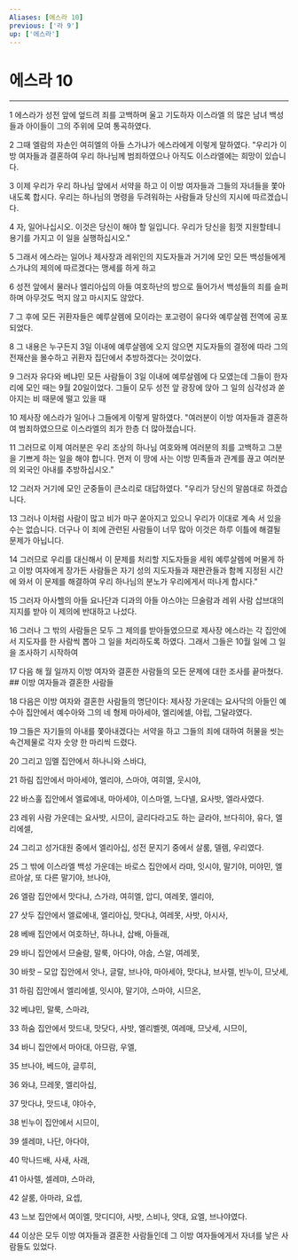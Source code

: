 ```yaml
---
Aliases: [에스라 10]
previous: ['라 9']
up: ['에스라']
---
```

# 에스라 10

***


1 에스라가 성전 앞에 엎드려 죄를 고백하며 울고 기도하자 이스라엘 의 많은 남녀 백성들과 아이들이 그의 주위에 모여 통곡하였다. 

2 그때 엘람의 자손인 여히엘의 아들 스가냐가 에스라에게 이렇게 말하였다. "우리가 이방 여자들과 결혼하여 우리 하나님께 범죄하였으나 아직도 이스라엘에는 희망이 있습니다. 

3 이제 우리가 우리 하나님 앞에서 서약을 하고 이 이방 여자들과 그들의 자녀들을 쫓아내도록 합시다. 우리는 하나님의 명령을 두려워하는 사람들과 당신의 지시에 따르겠습니다. 

4 자, 일어나십시오. 이것은 당신이 해야 할 일입니다. 우리가 당신을 힘껏 지원할테니 용기를 가지고 이 일을 실행하십시오." 

5 그래서 에스라는 일어나 제사장과 레위인의 지도자들과 거기에 모인 모든 백성들에게 스가냐의 제의에 따르겠다는 맹세를 하게 하고 

6 성전 앞에서 물러나 엘리아십의 아들 여호하난의 방으로 들어가서 백성들의 죄를 슬퍼하며 아무것도 먹지 않고 마시지도 않았다. 

7 그 후에 모든 귀환자들은 예루살렘에 모이라는 포고령이 유다와 예루살렘 전역에 공포되었다. 

8 그 내용은 누구든지 3일 이내에 예루살렘에 오지 않으면 지도자들의 결정에 따라 그의 전재산을 몰수하고 귀환자 집단에서 추방하겠다는 것이었다. 

9 그러자 유다와 베냐민 모든 사람들이 3일 이내에 예루살렘에 다 모였는데 그들이 한자리에 모인 때는 9월 20일이었다. 그들이 모두 성전 앞 광장에 앉아 그 일의 심각성과 쏟아지는 비 때문에 떨고 있을 때 

10 제사장 에스라가 일어나 그들에게 이렇게 말하였다. "여러분이 이방 여자들과 결혼하여 범죄하였으므로 이스라엘의 죄가 한층 더 많아졌습니다. 

11 그러므로 이제 여러분은 우리 조상의 하나님 여호와께 여러분의 죄를 고백하고 그분을 기쁘게 하는 일을 해야 합니다. 먼저 이 땅에 사는 이방 민족들과 관계를 끊고 여러분의 외국인 아내를 추방하십시오." 

12 그러자 거기에 모인 군중들이 큰소리로 대답하였다. "우리가 당신의 말씀대로 하겠습니다. 

13 그러나 이처럼 사람이 많고 비가 마구 쏟아지고 있으니 우리가 이대로 계속 서 있을 수는 없습니다. 더구나 이 죄에 관련된 사람들이 너무 많아 이것은 하루 이틀에 해결될 문제가 아닙니다. 

14 그러므로 우리를 대신해서 이 문제를 처리할 지도자들을 세워 예루살렘에 머물게 하고 이방 여자에게 장가든 사람들은 자기 성의 지도자들과 재판관들과 함께 지정된 시간에 와서 이 문제를 해결하여 우리 하나님의 분노가 우리에게서 떠나게 합시다." 

15 그러자 아사헬의 아들 요나단과 디과의 아들 야스야는 므술람과 레위 사람 삽브대의 지지를 받아 이 제의에 반대하고 나섰다. 

16 그러나 그 밖의 사람들은 모두 그 제의를 받아들였으므로 제사장 에스라는 각 집안에서 지도자를 한 사람씩 뽑아 그 일을 처리하도록 하였다. 그래서 그들은 10월 일에 그 일을 조사하기 시작하여 

17 다음 해 월 일까지 이방 여자와 결혼한 사람들의 모든 문제에 대한 조사를 끝마쳤다. ## 이방 여자들과 결혼한 사람들 

18 다음은 이방 여자와 결혼한 사람들의 명단이다: 제사장 가운데는 요사닥의 아들인 예수아 집안에서 예수아와 그의 네 형제 마아세야, 엘리에셀, 야립, 그달랴였다. 

19 그들은 자기들의 아내를 쫓아내겠다는 서약을 하고 그들의 죄에 대하여 허물을 씻는 속건제물로 각자 숫양 한 마리씩 드렸다. 

20 그리고 임멜 집안에서 하나니와 스바댜, 

21 하림 집안에서 마아세야, 엘리야, 스마야, 여히엘, 웃시야, 

22 바스훌 집안에서 엘료에내, 마아세야, 이스마엘, 느다넬, 요사밧, 엘라사였다. 

23 레위 사람 가운데는 요사밧, 시므이, 글리다라고도 하는 글라야, 브다히야, 유다, 엘리에셀, 

24 그리고 성가대원 중에서 엘리아십, 성전 문지기 중에서 살룸, 델렘, 우리였다. 

25 그 밖에 이스라엘 백성 가운데는 바로스 집안에서 라먀, 잇시야, 말기야, 미야민, 엘르아살, 또 다른 말기야, 브나야, 

26 엘람 집안에서 맛다냐, 스가랴, 여히엘, 압디, 여레못, 엘리야, 

27 삿두 집안에서 엘료에내, 엘리아십, 맛다냐, 여레못, 사밧, 아시사, 

28 베배 집안에서 여호하난, 하나냐, 삽배, 아들래, 

29 바니 집안에서 므술람, 말룩, 아다야, 야숩, 스알, 여레못, 

30 바핫 – 모압 집안에서 앗나, 글랄, 브나야, 마아세야, 맛다냐, 브사렐, 빈누이, 므낫세, 

31 하림 집안에서 엘리에셀, 잇시야, 말기야, 스마야, 시므온, 

32 베냐민, 말룩, 스마랴, 

33 하숨 집안에서 맛드내, 맛닷다, 사밧, 엘리벨렛, 여레매, 므낫세, 시므이, 

34 바니 집안에서 마아대, 아므람, 우엘, 

35 브나야, 베드야, 글루히, 

36 와냐, 므레못, 엘리아십, 

37 맛다냐, 맛드내, 야아수, 

38 빈누이 집안에서 시므이, 

39 셀레먀, 나단, 아다야, 

40 막나드배, 사새, 사래, 

41 아사렐, 셀레먀, 스마랴, 

42 살룸, 아마랴, 요셉, 

43 느보 집안에서 여이엘, 맛디디야, 사밧, 스비나, 얏대, 요엘, 브나야였다. 

44 이상은 모두 이방 여자들과 결혼한 사람들인데 그 이방 여자들에게서 자녀를 낳은 사람들도 있었다.
